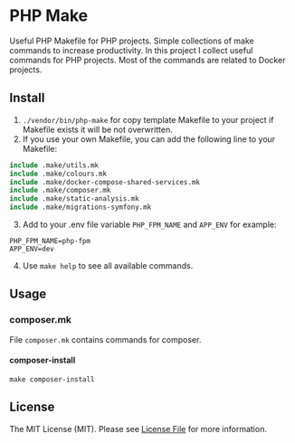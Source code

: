 # PHP Make

Useful PHP Makefile for PHP projects.
Simple collections of make commands to increase productivity.
In this project I collect useful commands for PHP projects. Most of the commands are related to Docker projects.

## Install

1. `./vendor/bin/php-make` for copy template Makefile to your project if Makefile exists it will be not overwritten.
2. If you use your own Makefile, you can add the following line to your Makefile:
```makefile
include .make/utils.mk
include .make/colours.mk
include .make/docker-compose-shared-services.mk
include .make/composer.mk
include .make/static-analysis.mk
include .make/migrations-symfony.mk
```
3. Add to your .env file variable `PHP_FPM_NAME` and `APP_ENV` for example:
```dotenv
PHP_FPM_NAME=php-fpm
APP_ENV=dev
```
4. Use `make help` to see all available commands.

## Usage

### composer.mk

File `composer.mk` contains commands for composer.

#### composer-install
```shell
make composer-install
```



## License

The MIT License (MIT). Please see [License File](LICENSE.md) for more information.
